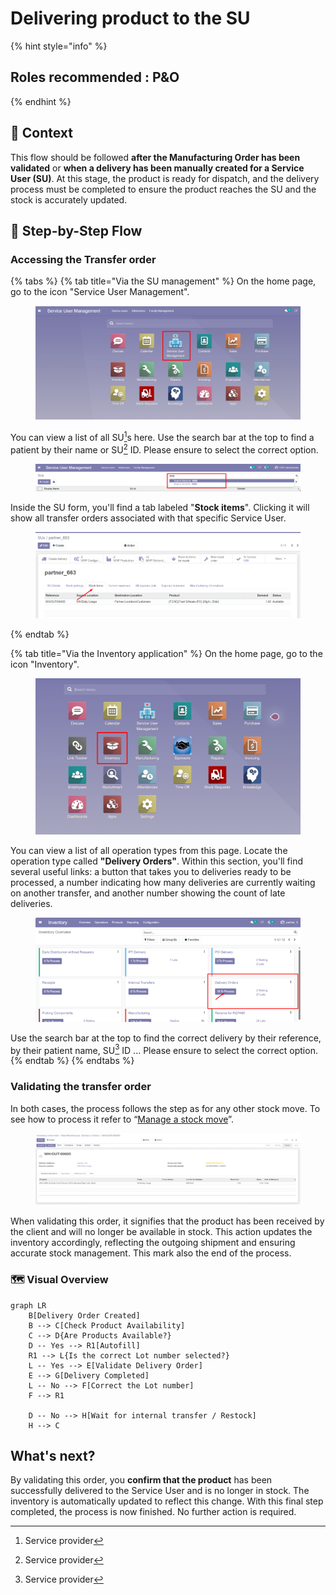 # Delivering product to the SU

{% hint style="info" %}
## Roles recommended :  P\&O
{% endhint %}

## **🧭** Context&#x20;

This flow should be followed **after the Manufacturing Order has been validated** or **when a delivery has been manually created for a Service User (SU)**. At this stage, the product is ready for dispatch, and the delivery process must be completed to ensure the product reaches the SU and the stock is accurately updated.

## 🔄 Step-by-Step Flow&#x20;

### Accessing the Transfer order

{% tabs %}
{% tab title="Via the SU management" %}
On the home page, go to the icon "Service User Management".

<figure><img src="../../.gitbook/assets/image (160).png" alt=""><figcaption></figcaption></figure>

You can view a list of all SU[^1]s here. Use the search bar at the top to find a patient by their name or SU[^1] ID. Please ensure to select the correct option.

<figure><img src="../../.gitbook/assets/image (161).png" alt=""><figcaption></figcaption></figure>

Inside the SU form, you'll find a tab labeled "**Stock items**". Clicking it will show all transfer orders associated with that specific Service User.&#x20;

<figure><img src="../../.gitbook/assets/image (135).png" alt=""><figcaption></figcaption></figure>


{% endtab %}

{% tab title="Via the Inventory application" %}
On the home page, go to the icon "Inventory".

<figure><img src="../../.gitbook/assets/image.png" alt=""><figcaption></figcaption></figure>

You can view a list of all operation types from this page. Locate the operation type called **"Delivery Orders"**. Within this section, you'll find several useful links: a button that takes you to deliveries ready to be processed, a number indicating how many deliveries are currently waiting on another transfer, and another number showing the count of late deliveries.

<figure><img src="../../.gitbook/assets/image (136).png" alt=""><figcaption></figcaption></figure>

Use the search bar at the top to find the correct delivery by their reference, by their patient name, SU[^1] ID ... Please ensure to select the correct option.
{% endtab %}
{% endtabs %}

### Validating the transfer order

In both cases, the process follows the step as for any other stock move. To see how to process it refer to “[Manage a stock move](../stock-management/)”.

<figure><img src="../../.gitbook/assets/image (137).png" alt=""><figcaption></figcaption></figure>

&#x20;When validating this order, it signifies that the product has been received by the client and will no longer be available in stock. This action updates the inventory accordingly, reflecting the outgoing shipment and ensuring accurate stock management. This mark also the end of the process.



### 🗺️ Visual Overview&#x20;

```mermaid
graph LR
    B[Delivery Order Created]
    B --> C[Check Product Availability]
    C --> D{Are Products Available?}
    D -- Yes --> R1[Autofill]
    R1 --> L{Is the correct Lot number selected?}
    L -- Yes --> E[Validate Delivery Order]
    E --> G[Delivery Completed]
    L -- No --> F[Correct the Lot number]
    F --> R1

    D -- No --> H[Wait for internal transfer / Restock]
    H --> C
```

## What's next?&#x20;

By validating this order, you **confirm that the product** has been successfully delivered to the Service User and is no longer in stock. The inventory is automatically updated to reflect this change. With this final step completed, the process is now finished. No further action is required.

[^1]: Service provider
